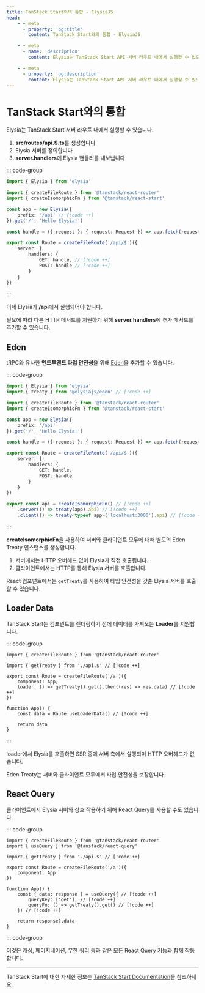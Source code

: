 ```yaml
---
title: TanStack Start와의 통합 - ElysiaJS
head:
    - - meta
      - property: 'og:title'
        content: TanStack Start와의 통합 - ElysiaJS

    - - meta
      - name: 'description'
        content: Elysia는 TanStack Start API 서버 라우트 내에서 실행할 수 있으며, Data Loader 또는 Eden을 사용하는 TanStack React Query와 함께 타입 안전성을 제공합니다.

    - - meta
      - property: 'og:description'
        content: Elysia는 TanStack Start API 서버 라우트 내에서 실행할 수 있으며, Data Loader 또는 Eden을 사용하는 TanStack React Query와 함께 타입 안전성을 제공합니다.
---
```


# TanStack Start와의 통합

Elysia는 TanStack Start 서버 라우트 내에서 실행할 수 있습니다.

1. **src/routes/api.$.ts**를 생성합니다
2. Elysia 서버를 정의합니다
3. **server.handlers**에 Elysia 핸들러를 내보냅니다

::: code-group

```typescript [src/routes/api.$.ts]
import { Elysia } from 'elysia'

import { createFileRoute } from '@tanstack/react-router'
import { createIsomorphicFn } from '@tanstack/react-start'

const app = new Elysia({
	prefix: '/api' // [!code ++]
}).get('/', 'Hello Elysia!')

const handle = ({ request }: { request: Request }) => app.fetch(request) // [!code ++]

export const Route = createFileRoute('/api/$')({
	server: {
		handlers: {
			GET: handle, // [!code ++]
			POST: handle // [!code ++]
		}
	}
})
```

:::

이제 Elysia가 **/api**에서 실행되어야 합니다.

필요에 따라 다른 HTTP 메서드를 지원하기 위해 **server.handlers**에 추가 메서드를 추가할 수 있습니다.

## Eden

tRPC와 유사한 **엔드투엔드 타입 안전성**을 위해 [Eden](/eden/overview.html)을 추가할 수 있습니다.

::: code-group

```typescript [src/routes/api.$.ts]
import { Elysia } from 'elysia'
import { treaty } from '@elysiajs/eden' // [!code ++]

import { createFileRoute } from '@tanstack/react-router'
import { createIsomorphicFn } from '@tanstack/react-start'

const app = new Elysia({
	prefix: '/api'
}).get('/', 'Hello Elysia!')

const handle = ({ request }: { request: Request }) => app.fetch(request)

export const Route = createFileRoute('/api/$')({
	server: {
		handlers: {
			GET: handle,
			POST: handle
		}
	}
})

export const api = createIsomorphicFn() // [!code ++]
	.server(() => treaty(app).api) // [!code ++]
	.client(() => treaty<typeof app>('localhost:3000').api) // [!code ++]
```

:::

**createIsomorphicFn**을 사용하여 서버와 클라이언트 모두에 대해 별도의 Eden Treaty 인스턴스를 생성합니다.
1. 서버에서는 HTTP 오버헤드 없이 Elysia가 직접 호출됩니다.
2. 클라이언트에서는 HTTP를 통해 Elysia 서버를 호출합니다.

React 컴포넌트에서는 `getTreaty`를 사용하여 타입 안전성을 갖춘 Elysia 서버를 호출할 수 있습니다.

## Loader Data
TanStack Start는 컴포넌트를 렌더링하기 전에 데이터를 가져오는 **Loader**를 지원합니다.

::: code-group

```tsx [src/routes/index.tsx]
import { createFileRoute } from '@tanstack/react-router'

import { getTreaty } from './api.$' // [!code ++]

export const Route = createFileRoute('/a')({
	component: App,
	loader: () => getTreaty().get().then((res) => res.data) // [!code ++]
})

function App() {
	const data = Route.useLoaderData() // [!code ++]

	return data
}
```

:::

loader에서 Elysia를 호출하면 SSR 중에 서버 측에서 실행되며 HTTP 오버헤드가 없습니다.

Eden Treaty는 서버와 클라이언트 모두에서 타입 안전성을 보장합니다.

## React Query
클라이언트에서 Elysia 서버와 상호 작용하기 위해 React Query를 사용할 수도 있습니다.

::: code-group

```tsx [src/routes/index.tsx]
import { createFileRoute } from '@tanstack/react-router'
import { useQuery } from '@tanstack/react-query'

import { getTreaty } from './api.$' // [!code ++]

export const Route = createFileRoute('/a')({
	component: App
})

function App() {
	const { data: response } = useQuery({ // [!code ++]
		queryKey: ['get'], // [!code ++]
		queryFn: () => getTreaty().get() // [!code ++]
	}) // [!code ++]

	return response?.data
}
```

::: code-group

이것은 캐싱, 페이지네이션, 무한 쿼리 등과 같은 모든 React Query 기능과 함께 작동합니다.

---

TanStack Start에 대한 자세한 정보는 [TanStack Start Documentation](https://tanstack.com/start)을 참조하세요.
